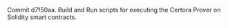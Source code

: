 Commit d7f50aa.                    Build and Run scripts for executing the Certora Prover on Solidity smart contracts.